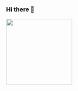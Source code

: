 ### Hi there 👋

<img height="180em" src="https://github-readme-stats.vercel.app/api?username=Dendi6&show_icons=true&hide_border=true&&count_private=true&include_all_commits=true" />
